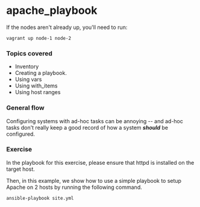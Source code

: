 # apache_playbook

If the nodes aren't already up, you'll need to run:

	vagrant up node-1 node-2


### Topics covered

* Inventory
* Creating a playbook.
* Using vars
* Using with_items
* Using host ranges

### General flow

Configuring systems with ad-hoc tasks can be annoying -- and ad-hoc tasks don't really keep a good record of how a system ***should*** be configured.

### Exercise

In the playbook for this exercise, please ensure that httpd is installed on the
target host.


Then, in this example, we show how to use a simple playbook
to setup Apache on 2 hosts by running the following command.

	ansible-playbook site.yml
